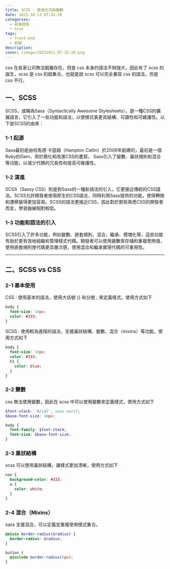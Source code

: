 ```yaml
---
title: SCSS - 使用方式與變數
date: 2023-10-11 07:32:28
categories: 
  - 前端技術
  - scss
tags: 
  - front-end
  - 前端
description:
cover: /image/20231011_07-32-28.png
---
```

css 在各家公司無法脫離存在，但是 css 本身的語法不夠強大，因此有了 scss 的誕生，scss 是 css 的超集合，也就是說 scss 可以完全兼容 css 的語法，但是 css 不行。
## 一、SCSS
SCSS，或稱為Sass（Syntactically Awesome Stylesheets），是一種CSS的擴展語言，它引入了一些功能和語法，以使樣式表更具結構、可讀性和可維護性。以下是SCSS的由來：

### 1-1 起源
Sass最初是由哈馬德·卡瑟姆（Hampton Catlin）於2006年創建的，最初是一個Ruby的Gem，用於簡化和改進CSS的書寫。 Sass引入了變數、巢狀規則和混合等功能，以減少代碼的冗長性和提高可維護性。

### 1-2 演進
SCSS（Sassy CSS）則是對Sass的一種新語法的引入，它更接近傳統的CSS語法。SCSS允許開發者使用原生的CSS語法，同時利用Sass提供的功能，使得轉換和遷移變得更加容易。SCSS的語法更接近CSS，因此對於那些熟悉CSS的開發者而言，學習曲線相對較低。

### 1-3 功能和語法的引入
SCSS引入了許多功能，例如變數、嵌套規則、混合、繼承、模塊化等，這些功能有助於更有效地組織和管理樣式代碼。開發者可以使用變數來存儲和重複使用值，使用嵌套規則使代碼更具層次感，使用混合和繼承實現代碼的可重用性。

---

## 二、SCSS vs CSS
### 2-1 基本使用
CSS : 使用基本的語法，使用大括號 {} 和分號 ; 來定義樣式。使用方式如下
```css
body {
  font-size: 16px;
  color: #333;
}
```

SCSS : 使用較為進階的語法，支援巢狀結構、變數、混合（mixins）等功能。使用方式如下
```scss
body {
  font-size: 16px;
  color: #333;
  h1 {
    color: blue;
  }
}
```

### 2-2 變數
css 無法使用變數，因此在 scss 中可以使用變數來定義樣式，使用方式如下
```scss
$font-stack: 'Arial', sans-serif;
$base-font-size: 16px;

body {
  font-family: $font-stack;
  font-size: $base-font-size;
}
```

### 2-3 巢狀結構
scss 可以使用巢狀結構，讓樣式更加清晰，使用方式如下
```scss
nav {
  background-color: #333;
  a {
    color: white;
  }
}

```

### 2-4 混合（Mixins）
sass 支援混合，可以定義並重複使用樣式集合。
```scss
@mixin border-radius($radius) {
  border-radius: $radius;
}

button {
  @include border-radius(5px);
}
```